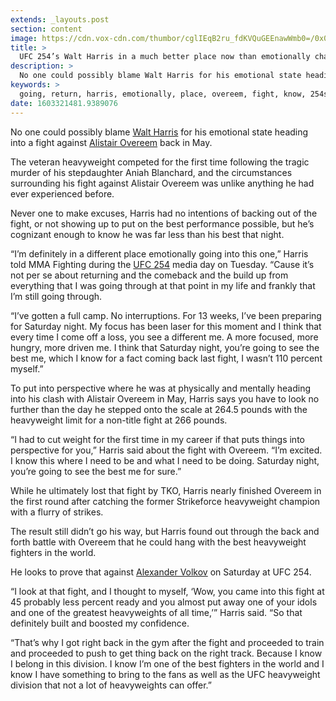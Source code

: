 ```yaml
--- 
extends: _layouts.post 
section: content 
image: https://cdn.vox-cdn.com/thumbor/cglIEqB2ru_fdKVQuGEEnawWmb0=/0x0:2880x1508/fit-in/1200x630/cdn.vox-cdn.com/uploads/chorus_asset/file/9610345/030_Walt_Harris_vs_Mark_Godbeer.jpg 
title: > 
  UFC 254’s Walt Harris in a much better place now than emotionally charged return fight in May 
description: > 
  No one could possibly blame Walt Harris for his emotional state heading into a fight against Alistair Overeem back in May.“I’m definitely in a different place emotionally going into this one,” Harris told MMA Fighting during the UFC 254 media day on Tuesday.“I had to cut weight for the first time in my career if that puts things into perspective for you,” Harris said about the fight with Overeem.The result still didn’t go his way, but Harris found out through the back and forth battle with Overeem that he could hang with the best heavyweight fighters in the world.I know I’m one of the best fighters in the world and I know I have something to bring to the fans as well as the UFC heavyweight division that not a lot of heavyweights can offer.” 
keywords: > 
  going, return, harris, emotionally, place, overeem, fight, know, 254s, best, heavyweight, better, night, im, walt, ufc, charged 
date: 1603321481.9389076 
--- 
```

<div><p id="Jr5AxS">No one could possibly blame <a href="https://www.mmafighting.com/fighter/1436/walter-walt-harris">Walt Harris</a> for his emotional state heading into a fight against <a href="https://www.mmafighting.com/fighter/32/alistair-overeem">Alistair Overeem</a> back in May.</p>
<p id="LjPpU2">The veteran heavyweight competed for the first time following the tragic murder of his stepdaughter Aniah Blanchard, and the circumstances surrounding his fight against Alistair Overeem was unlike anything he had ever experienced before.</p>
<p id="7QpyAY">Never one to make excuses, Harris had no intentions of backing out of the fight, or not showing up to put on the best performance possible, but he&#8217;s cognizant enough to know he was far less than his best that night.</p>
<p id="dMx2fW">&#8220;I&#8217;m definitely in a different place emotionally going into this one,&#8221; Harris told MMA Fighting during the <a href="https://www.mmafighting.com/fight-card/1140/ufc-254">UFC 254</a> media day on Tuesday. &#8220;Cause it&#8217;s not per se about returning and the comeback and the build up from everything that I was going through at that point in my life and frankly that I&#8217;m still going through.</p>
<p id="Yv6rtq">&#8220;I&#8217;ve gotten a full camp. No interruptions. For 13 weeks, I&#8217;ve been preparing for Saturday night. My focus has been laser for this moment and I think that every time I come off a loss, you see a different me. A more focused, more hungry, more driven me. I think that Saturday night, you&#8217;re going to see the best me, which I know for a fact coming back last fight, I wasn&#8217;t 110 percent myself.&#8221;</p>
<p id="umLaql">To put into perspective where he was at physically and mentally heading into his clash with Alistair Overeem in May, Harris says you have to look no further than the day he stepped onto the scale at 264.5 pounds with the heavyweight limit for a non-title fight at 266 pounds.</p>
<p id="POJh5l">&#8220;I had to cut weight for the first time in my career if that puts things into perspective for you,&#8221; Harris said about the fight with Overeem. &#8220;I&#8217;m excited. I know this where I need to be and what I need to be doing. Saturday night, you&#8217;re going to see the best me for sure.&#8221;</p>
<p id="vEiRXS">While he ultimately lost that fight by TKO, Harris nearly finished Overeem in the first round after catching the former Strikeforce heavyweight champion with a flurry of strikes.</p>
<p id="WSD60p">The result still didn&#8217;t go his way, but Harris found out through the back and forth battle with Overeem that he could hang with the best heavyweight fighters in the world.</p>
<p id="Tr0StX">He looks to prove that against <a href="https://www.mmafighting.com/fighter/850/alexander-volkov">Alexander Volkov</a> on Saturday at UFC 254.</p>
<p id="j3ixj2">&#8220;I look at that fight, and I thought to myself, &#8216;Wow, you came into this fight at 45 probably less percent ready and you almost put away one of your idols and one of the greatest heavyweights of all time,&#8217;&#8221; Harris said. &#8220;So that definitely built and boosted my confidence.</p>
<p id="a6ByBv">&#8220;That&#8217;s why I got right back in the gym after the fight and proceeded to train and proceeded to push to get thing back on the right track. Because I know I belong in this division. I know I&#8217;m one of the best fighters in the world and I know I have something to bring to the fans as well as the UFC heavyweight division that not a lot of heavyweights can offer.&#8221;</p>
  
</div>